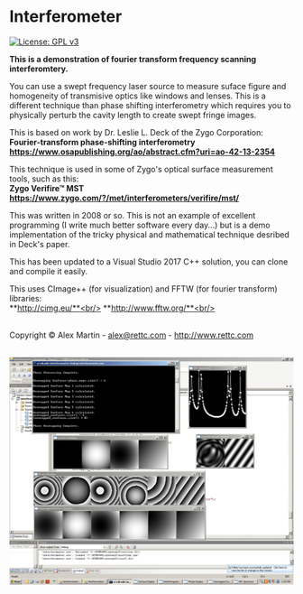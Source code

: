 # Interferometer

[![License: GPL v3](https://img.shields.io/badge/License-GPLv3-blue.svg)](https://www.gnu.org/licenses/gpl-3.0)

**This is a demonstration of fourier transform frequency scanning interferomtery.**

You can use a swept frequency laser source to measure suface figure and homogeneity of transmisive optics like windows and lenses. This is a different technique than phase shifting interferometry which requires you to physically perturb the cavity length to create swept fringe images.

This is based on work by Dr. Leslie L. Deck of the Zygo Corporation:<br/>
**Fourier-transform phase-shifting interferometry**<br/>
**https://www.osapublishing.org/ao/abstract.cfm?uri=ao-42-13-2354<br/>**

This technique is used in some of Zygo's optical surface measurement tools, such as this:<br/>
**Zygo Verifire™ MST**<br/>
**https://www.zygo.com/?/met/interferometers/verifire/mst/<br/>**

This was written in 2008 or so. This is not an example of excellent programming (I write much better software every day...) but is a demo implementation of the tricky physical and mathematical technique desribed in Deck's paper.<br/>

This has been updated to a Visual Studio 2017 C++ solution, you can clone and compile it easily.<br/>

This uses CImage++ (for visualization) and FFTW (for fourier transform) libraries:<br/>
**http://cimg.eu/**<br/>
**http://www.fftw.org/**<br/>

<br/>Copyright © Alex Martin - alex@rettc.com - http://www.rettc.com<br/><br/>

![image](https://raw.githubusercontent.com/mrlucretius/Interferometer/master/interferometer-with-unwrapping.jpg "Interferometer in Action")
